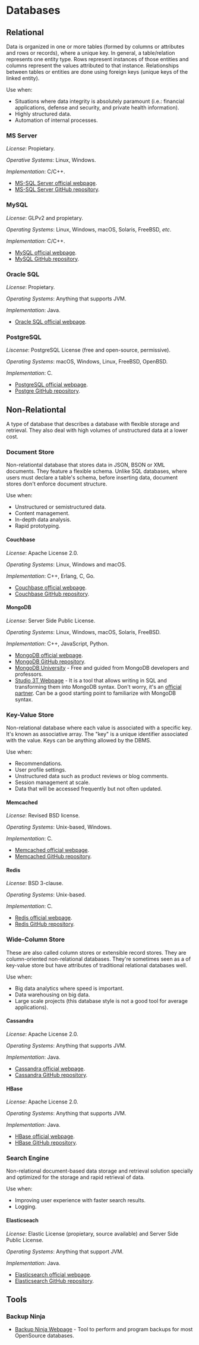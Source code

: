 # Databases

## Relational
Data is organized in one or more tables (formed by columns or attributes and rows or records), where a unique key. In
general, a table/relation represents one entity type. Rows represent instances of those entities and columns represent
the values attributed to that instance. Relationships between tables or entities are done using foreign keys (unique
keys of the linked entity).

Use when:
- Situations where data integrity is absolutely paramount (i.e.: financial applications, defense and security, and
private health information).
- Highly structured data.
- Automation of internal processes.

### MS Server
_License_: Propietary.

_Operative Systems_: Linux, Windows.

_Implementation_: C/C++.

- [MS-SQL Server official webpage](https://www.microsoft.com/en-us/windows-server/).
- [MS-SQL Server GitHub repository](https://github.com/microsoft?q=mssql&type=&language=&sort=).

### MySQL
_License_: GLPv2 and propietary.

_Operating Systems_: Linux, Windows, macOS, Solaris, FreeBSD, _etc_.

_Implementation_: C/C++.

- [MySQL official webpage](https://www.mysql.com).
- [MySQL GitHub repository](https://github.com/mysql).

### Oracle SQL
_License_: Propietary.

_Operating Systems_: Anything that supports JVM.

_Implementation_: Java.

- [Oracle SQL official webpage](https://www.oracle.com/database/technologies/appdev/sqldeveloper-landing.html).

### PostgreSQL
_Liscense_: PostgreSQL License (free and open-source, permissive).

_Operating Systems_: macOS, Windows, Linux, FreeBSD, OpenBSD.

_Implementation_: C.

- [PostgreSQL official webpage](https://www.postgresql.org/).
- [Postgre GitHub repository](https://github.com/postgres).

## Non-Relationtal
A type of database that describes a database with flexible storage and retrieval. They also deal with high volumes of
unstructured data at a lower cost.

### Document Store
Non-relationtal database that stores data in JSON, BSON or XML documents. They feature a flexible schema. Unlike SQL
databases, where users must declare a table's schema, before inserting data, document stores don't enforce document
structure.

Use when:
- Unstructured or semistructured data.
- Content management.
- In-depth data analysis.
- Rapid prototyping.

#### Couchbase
_License_: Apache License 2.0.

_Operating Systems_: Linux, Windows and macOS.

_Implementation_: C++, Erlang, C, Go.

- [Couchbase official webpage](https://www.couchbase.com/).
- [Couchbase GitHub repository](https://github.com/couchbase).

#### MongoDB
_License_: Server Side Public License.

_Operating Systems_: Linux, Windows, macOS, Solaris, FreeBSD.

_Implementation_: C++, JavaScript, Python.

- [MongoDB official webpage](https://www.mongodb.com/).
- [MongoDB GitHub repository](https://github.com/mongodb).
- [MongoDB University](https://university.mongodb.com/) - Free and guided  from MongoDB developers and professors.
- [Studio 3T Webpage](https://studio3t.com/) - It is a tool that allows writing in SQL and transforming them into
  MongoDB syntax. Don't worry, it's an [official partner](https://www.mongodb.com/partners/studio-3t). Can be a good
  starting point to familiarize with MongoDB syntax.
  
### Key-Value Store
Non-relational database where each value is associated with a specific key. It's  known as associative array. The "key"
is a unique identifier associated  with the value. Keys can be anything allowed by the DBMS.

Use when:
- Recommendations.
- User profile settings.
- Unstructured data such as product reviews or blog comments.
- Session management at scale.
- Data that will be accessed frequently but not often updated.

#### Memcached
_License_: Revised BSD license.

_Operating Systems_: Unix-based, Windows.

_Implementation_: C.

- [Memcached official webpage](https://www.memcached.org/).
- [Memcached GitHub repository](https://github.com/memcached).

#### Redis
_License_: BSD 3-clause.

_Operating Systems_: Unix-based.

_Implementation_: C.

- [Redis official webpage](https://redis.io/).
- [Redis GitHub repository](https://github.com/redis).

### Wide-Column Store
These are also called column stores or extensible record stores. They are  column-oriented non-relational databases. 
They're sometimes seen as a of key-value store but have attributes of traditional relational databases well.

Use when:
- Big data analytics where speed is important.
- Data warehousing on big data.
- Large scale projects (this database style is not a good tool for average applications).

#### Cassandra
_License_: Apache License 2.0.

_Operating Systems_: Anything that supports JVM.

_Implementation_: Java.

- [Cassandra official webpage](https://cassandra.apache.org/).
- [Cassandra GitHub repository](https://github.com/apache?q=cassandra&type=&language=&sort=).

#### HBase
_License_: Apache License 2.0.

_Operating Systems_: Anything that supports JVM.

_Implementation_: Java.

- [HBase official webpage](https://hbase.apache.org/).
- [HBase GitHub repository](https://github.com/apache?q=hbase&type=&language=&sort=).

### Search Engine
Non-relational document-based data storage and retrieval solution specially and optimized for the storage and rapid
retrieval of data.

Use when:
- Improving user experience with faster search results.
- Logging.

#### Elasticseach
_License_: Elastic License (propietary, source available) and Server Side Public License.

_Operating Systems_: Anything that support JVM.

_Implementation_: Java.

- [Elasticsearch official webpage](https://www.elastic.co/).
- [Elasticsearch GitHub repository](https://github.com/elastic/elasticsearch).

## Tools
### Backup Ninja
- [Backup Ninja Webpage](https://backup.ninja/technologies) - Tool to perform and 
  program backups for most OpenSource databases.
